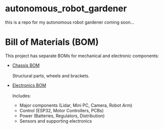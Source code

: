# autonomous_robot_gardener
this is a repo for my autonomous robot gardener
coming soon...

# Bill of Materials (BOM)

This project has separate BOMs for mechanical and electronic components:

- [Chassis BOM](docs/chassis_bom.md)<br/>  
  Structural parts, wheels and brackets.
  
- [Electronics BOM](docs/electronics_bom.md)<br/>  
  Includes:
  - Major components (Lidar, Mini PC, Camera, Robot Arm)  
  - Control (ESP32, Motor Controllers, PCBs)  
  - Power (Batteries, Regulators, Distribution)  
  - Sensors and supporting electronics  
